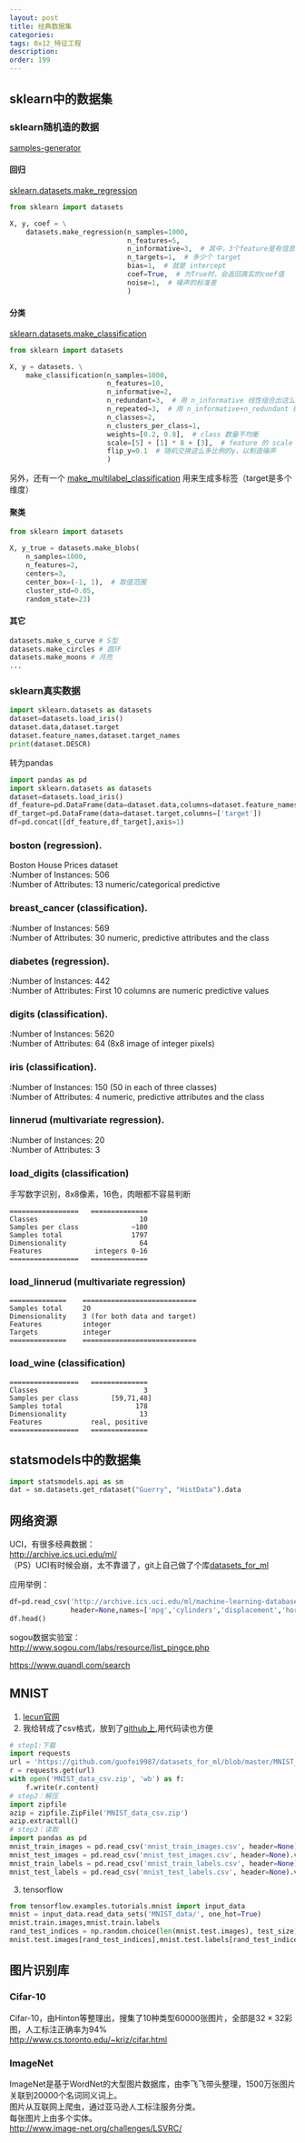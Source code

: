 ```yaml
---
layout: post
title: 经典数据集
categories:
tags: 0x12_特征工程
description:
order: 199
---
```


## sklearn中的数据集
### sklearn随机造的数据
[samples-generator](https://scikit-learn.org/stable/modules/classes.html#samples-generator)
#### 回归
[sklearn.datasets.make_regression](https://scikit-learn.org/stable/modules/generated/sklearn.datasets.make_regression.html)

```python
from sklearn import datasets

X, y, coef = \
    datasets.make_regression(n_samples=1000,
                             n_features=5,
                             n_informative=3,  # 其中，3个feature是有信息的
                             n_targets=1,  # 多少个 target
                             bias=1,  # 就是 intercept
                             coef=True,  # 为True时，会返回真实的coef值
                             noise=1,  # 噪声的标准差
                             )
```

#### 分类
[sklearn.datasets.make_classification](https://scikit-learn.org/stable/modules/generated/sklearn.datasets.make_classification.html)
```python
from sklearn import datasets

X, y = datasets. \
    make_classification(n_samples=1000,
                        n_features=10,
                        n_informative=2,
                        n_redundant=3,  # 用 n_informative 线性组合出这么多个特征
                        n_repeated=3,  # 用 n_informative+n_redundant 线性组合出这么多个特征
                        n_classes=2,
                        n_clusters_per_class=1,
                        weights=[0.2, 0.8],  # class 数量不均衡
                        scale=[5] + [1] * 8 + [3],  # feature 的 scale
                        flip_y=0.1  # 随机交换这么多比例的y，以制造噪声
                        )
```

另外，还有一个 [make_multilabel_classification](https://scikit-learn.org/stable/modules/generated/sklearn.datasets.make_multilabel_classification.html) 用来生成多标签（target是多个维度）

#### 聚类

```python
from sklearn import datasets

X, y_true = datasets.make_blobs(
    n_samples=1000,
    n_features=2,
    centers=3,
    center_box=(-1, 1),  # 取值范围
    cluster_std=0.05,
    random_state=23)
```





#### 其它
```python
datasets.make_s_curve # S型
datasets.make_circles # 圆环
datasets.make_moons # 月亮
...
```

### sklearn真实数据
```py
import sklearn.datasets as datasets
dataset=datasets.load_iris()
dataset.data,dataset.target
dataset.feature_names,dataset.target_names
print(dataset.DESCR)
```


转为pandas  
```py
import pandas as pd
import sklearn.datasets as datasets
dataset=datasets.load_iris()
df_feature=pd.DataFrame(data=dataset.data,columns=dataset.feature_names)
df_target=pd.DataFrame(data=dataset.target,columns=['target'])
df=pd.concat([df_feature,df_target],axis=1)
```
### boston (regression).
Boston House Prices dataset  
:Number of Instances: 506  
:Number of Attributes: 13 numeric/categorical predictive  

### breast_cancer (classification).
:Number of Instances: 569  
:Number of Attributes: 30 numeric, predictive attributes and the class  

### diabetes (regression).
:Number of Instances: 442  
:Number of Attributes: First 10 columns are numeric predictive values  

### digits (classification).
:Number of Instances: 5620  
:Number of Attributes: 64 (8x8 image of integer pixels)  

### iris (classification).

:Number of Instances: 150 (50 in each of three classes)  
:Number of Attributes: 4 numeric, predictive attributes and the class  

### linnerud (multivariate regression).

:Number of Instances: 20  
:Number of Attributes: 3  

### load_digits (classification)
手写数字识别，8x8像素，16色，肉眼都不容易判断
```
=================   ==============
Classes                         10
Samples per class             ~180
Samples total                 1797
Dimensionality                  64
Features             integers 0-16
=================   ==============
```
### load_linnerud (multivariate regression)
```
==============    ============================
Samples total     20
Dimensionality    3 (for both data and target)
Features          integer
Targets           integer
==============    ============================
```
### load_wine (classification)
```
=================   ==============
Classes                          3
Samples per class        [59,71,48]
Samples total                  178
Dimensionality                  13
Features            real, positive
=================   ==============
```
## statsmodels中的数据集
```py
import statsmodels.api as sm
dat = sm.datasets.get_rdataset("Guerry", "HistData").data
```


## 网络资源
UCI，有很多经典数据：  
http://archive.ics.uci.edu/ml/  
（PS）UCI有时候会崩，太不靠谱了，git上自己做了个库[datasets_for_ml](https://github.com/guofei9987/datasets_for_ml)  


应用举例：  
```py
df=pd.read_csv('http://archive.ics.uci.edu/ml/machine-learning-databases/auto-mpg/auto-mpg.data',sep='\s+',na_values='?',
               header=None,names=['mpg','cylinders','displacement','horsepower','weight','acceleration','model_year','origin','car_name'])
df.head()
```

sogou数据实验室：  
http://www.sogou.com/labs/resource/list_pingce.php  

https://www.quandl.com/search   

## MNIST
1. [lecun官网](http://yann.lecun.com/exdb/mnist/)
2. 我给转成了csv格式，放到了[github上](https://github.com/guofei9987/datasets_for_ml/blob/master/MNIST_data_csv.7z),用代码读也方便  
```py
# step1:下载
import requests
url = 'https://github.com/guofei9987/datasets_for_ml/blob/master/MNIST_data_csv.zip?raw=true'
r = requests.get(url)
with open('MNIST_data_csv.zip', 'wb') as f:
    f.write(r.content)
# step2：解压
import zipfile
azip = zipfile.ZipFile('MNIST_data_csv.zip')
azip.extractall()
# step3：读取
import pandas as pd
mnist_train_images = pd.read_csv('mnist_train_images.csv', header=None).values
mnist_test_images = pd.read_csv('mnist_test_images.csv', header=None).values
mnist_train_labels = pd.read_csv('mnist_train_labels.csv', header=None).values
mnist_test_labels = pd.read_csv('mnist_test_labels.csv', header=None).values
```
3. tensorflow
```py
from tensorflow.examples.tutorials.mnist import input_data
mnist = input_data.read_data_sets('MNIST_data/', one_hot=True)
mnist.train.images,mnist.train.labels
rand_test_indices = np.random.choice(len(mnist.test.images), test_size)
mnist.test.images[rand_test_indices],mnist.test.labels[rand_test_indices]
```

## 图片识别库
### Cifar-10
Cifar-10，由Hinton等整理出，搜集了10种类型60000张图片，全部是$32\times 32$彩图，人工标注正确率为94%  
http://www.cs.toronto.edu/~kriz/cifar.html
### ImageNet
ImageNet是基于WordNet的大型图片数据库，由李飞飞带头整理，1500万张图片关联到20000个名词同义词上。  
图片从互联网上爬虫，通过亚马逊人工标注服务分类。  
每张图片上由多个实体。  
http://www.image-net.org/challenges/LSVRC/  
